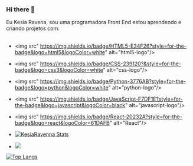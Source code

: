### Hi there 👋

Eu Kesia Ravena, sou uma programadora Front End estou aprendendo e criando projetos com:
<br>
<br>
- <img src" https://img.shields.io/badge/HTML5-E34F26?style=for-the-badge&logo=html5&logoColor=white" alt="html5-logo"/>
- <img src" https://img.shields.io/badge/CSS-239120?&style=for-the-badge&logo=css3&logoColor=white" alt="css-logo"/>
- <img src" https://img.shields.io/badge/Python-3776AB?style=for-the-badge&logo=python&logoColor=white" alt="python-logo"/>
- <img src" https://img.shields.io/badge/JavaScript-F7DF1E?style=for-the-badge&logo=javascript&logoColor=black" alt="javascript-logo"/>
- <img src"	https://img.shields.io/badge/React-20232A?style=for-the-badge&logo=react&logoColor=61DAFB" alt="React"/>

  
- [![KesiaRavenna Stats](https://github-readme-stats.vercel.app/api?username=KesiaRavenna)](https://github.com/anuraghazra/github-readme-stats)

- ![](https://komarev.com/ghpvc/?username=your-github-username)

[![Top Langs](https://github-readme-stats.vercel.app/api/top-langs/?username=KesiaRavenna)](https://github.com/anuraghazra/github-readme-stats)
